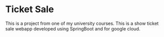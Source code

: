# Ticket Sale

This is a project from one of my university courses. This is a show ticket sale webapp developed using SpringBoot and for google cloud. 
